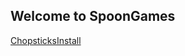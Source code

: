 ## Welcome to SpoonGames

[ChopsticksInstall]("itms-services://?action=download-manifest&url=https://dl.dropboxusercontent.com/s/8acx6hy31f5gkpa/manifest.plist")